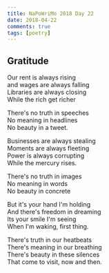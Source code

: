 ```yaml
---  
title: NaPoWriMo 2018 Day 22  
date: 2018-04-22
comments: true  
tags: [poetry]
---  
```


## Gratitude  

Our rent is always rising  
and wages are always falling  
Libraries are always closing  
While the rich get richer  

There's no truth in speeches  
No meaning in headlines  
No beauty in a tweet.  

Businesses are always stealing  
Moments are always fleeting  
Power is always corrupting  
While the mercury rises.  

There's no truth in images  
No meaning in words  
No beauty in concrete  

But it's your hand I'm holding  
And there's freedom in dreaming  
Its your smile I'm seeing  
When I'm waking, first thing.  

There's truth in our heatbeats  
There's meaning in our breathing  
There's beauty in these silences  
That come to visit, now and then.  
